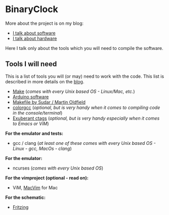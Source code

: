 BinaryClock
===========

More about the project is on my blog:

- [I talk about software](http://sealemar.blogspot.com/2014/02/binaryclock-binary-clock-diy.html)
- [I talk about hardware](http://sealemar.blogspot.com/2014/02/binaryclock-hardware.html)

Here I talk only about the tools which you will need to compile the software.

Tools I will need
-----------------

This is a list of tools you will (or may) need to work with the code. This list is described in more details on the [blog](http://sealemar.blogspot.com).

- [Make](http://www.gnu.org/software/make/manual/make.html) (*comes with every Unix based OS - Linux/Mac, etc.*)
- [Arduino software](http://arduino.cc/en/Main/Software)
- [Makefile by Sudar / Martin Oldfield](https://github.com/sudar/Arduino-Makefile)
- [colorgcc](https://github.com/colorgcc/colorgcc) (*optional, but is very handy when it comes to compiling code in the console/terminal*)
- [Exuberant ctags](http://ctags.sourceforge.net/) (*optional, but is very handy especially when it comes to Emacs or ViM*)

**For the emulator and tests:**
- gcc / clang (*at least one of these comes with every Unix based OS - Linux - gcc, MacOs - clang*)

**For the emulator:**
- ncurses (*comes with every Unix based OS*)

**For the vimproject (optional - read on):**
- ViM, [MacVim](https://code.google.com/p/macvim) for Mac

**For the schematic:**
- [Fritzing](http://fritzing.org)
